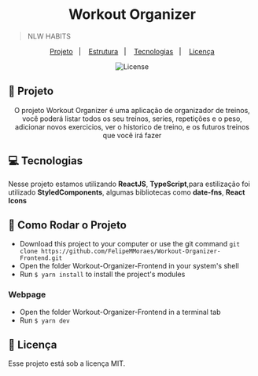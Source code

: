 <h1 align="center"> Workout Organizer </h1>

> NLW HABITS
<p align="center">
  <a href="#file_folder-tecnologias">Projeto</a>&nbsp;&nbsp;&nbsp;|&nbsp;&nbsp;&nbsp;
  <a href="#pushpin-projeto">Estrutura</a>&nbsp;&nbsp;&nbsp;|&nbsp;&nbsp;&nbsp;
  <a href="#computer-layout">Tecnologias</a>&nbsp;&nbsp;&nbsp;|&nbsp;&nbsp;&nbsp;
  <a href="#memo-licença">Licença</a>
</p>

<p align="center">
  <img alt="License" src="https://img.shields.io/static/v1?label=license&message=MIT&color=49AA26&labelColor=000000">
</p>

## :file_folder: Projeto
<p align="center">O projeto Workout Organizer é uma aplicação de organizador de treinos, você poderá listar todos os seu treinos, series, repetições e o peso, adicionar novos exercicios, ver o historico de treino, e os futuros treinos que você irá fazer</p>

## :computer: Tecnologias
<p>Nesse projeto estamos utilizando <strong>ReactJS</strong>, <strong>TypeScript</strong>,para estilização foi utilizado <strong>StyledComponents</strong>, algumas bibliotecas como <strong>date-fns</strong>, <strong>React Icons</strong></p>

## 🔧 Como Rodar o Projeto

- Download this project to your computer or use the git command `git clone https://github.com/FelipeMMoraes/Workout-Organizer-Frontend.git`
- Open the folder Workout-Organizer-Frontend in your system's shell
- Run `$ yarn install` to install the project's modules

### Webpage

- Open the folder Workout-Organizer-Frontend in a terminal tab
- Run `$ yarn dev`


## :memo: Licença

Esse projeto está sob a licença MIT.
